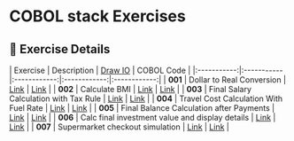 # COBOL stack Exercises

## 📂 **Exercise Details**

| Exercise | Description | [Draw IO](https://app.diagrams.net/) | COBOL Code  |
|:-----------:|:-----------|:------------:|:------------:|:------------:|
| **001** | Dollar to Real Conversion | [Link](https://github.com/fmarqueseti/Educ360CodeLab/blob/main/stack-cob/dia/cob001.drawio) | [Link](https://github.com/fmarqueseti/Educ360CodeLab/blob/main/stack-cob/cob/COB001.cbl) |
| **002** | Calculate BMI | [Link](https://github.com/fmarqueseti/Educ360CodeLab/blob/main/stack-cob/dia/cob002.drawio) | [Link](https://github.com/fmarqueseti/Educ360CodeLab/blob/main/stack-cob/cob/COB002.cbl) |
| **003** | Final Salary Calculation with Tax Rule | [Link](https://github.com/fmarqueseti/Educ360CodeLab/blob/main/stack-cob/dia/cob003.drawio) | [Link](https://github.com/fmarqueseti/Educ360CodeLab/blob/main/stack-cob/cob/COB003.cbl) |
| **004** | Travel Cost Calculation With Fuel Rate | [Link](https://github.com/fmarqueseti/Educ360CodeLab/blob/main/stack-cob/dia/cob004.drawio) | [Link](https://github.com/fmarqueseti/Educ360CodeLab/blob/main/stack-cob/cob/COB004.cbl) |
| **005** | Final Balance Calculation after Payments | [Link](https://github.com/fmarqueseti/Educ360CodeLab/blob/main/stack-cob/dia/cob005.drawio) | [Link](https://github.com/fmarqueseti/Educ360CodeLab/blob/main/stack-cob/cob/COB005.cbl) |
| **006** | Calc final investment value and display details | [Link](https://github.com/fmarqueseti/Educ360CodeLab/blob/main/stack-cob/dia/cob006.drawio) | [Link](https://github.com/fmarqueseti/Educ360CodeLab/blob/main/stack-cob/cob/COB006.cbl) |
| **007** | Supermarket checkout simulation | [Link](https://github.com/fmarqueseti/Educ360CodeLab/blob/main/stack-cob/dia/cob007.drawio) | [Link](https://github.com/fmarqueseti/Educ360CodeLab/blob/main/stack-cob/cob/COB007.cbl) |